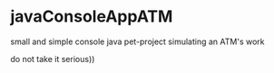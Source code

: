 # javaConsoleAppATM

small and simple console java pet-project simulating an ATM's work

do not take it serious))
